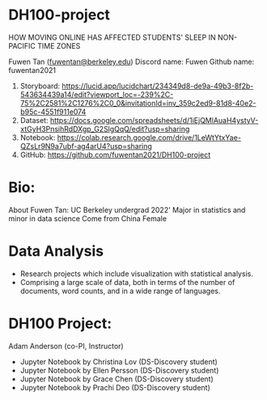 # DH100-project
HOW MOVING ONLINE HAS AFFECTED  STUDENTS' SLEEP IN NON-PACIFIC TIME ZONES 

Fuwen Tan (fuwentan@berkeley.edu)
Discord name: Fuwen
Github name: fuwentan2021

1. Storyboard: https://lucid.app/lucidchart/234349d8-de9a-49b3-8f2b-543634439a14/edit?viewport_loc=-239%2C-75%2C2581%2C1276%2C0_0&invitationId=inv_359c2ed9-81d8-40e2-b95c-4551f911e074
2. Dataset: https://docs.google.com/spreadsheets/d/1iEjQMlAuaH4ystyV-xtGyH3PnsihRdDXgp_G2SlgQqQ/edit?usp=sharing
3. Notebook: https://colab.research.google.com/drive/1LeWtYtxYae-QZsLr9N9a7ubf-ag4arU4?usp=sharing
4. GitHub: https://github.com/fuwentan2021/DH100-project

# Bio:

About Fuwen Tan:
UC Berkeley undergrad 2022' 
Major in statistics and minor in data science 
Come from China
Female


# Data Analysis 
* Research projects which include visualization with statistical analysis.
* Comprising a large scale of data, both in terms of the number of documents, word counts, and in a wide range of languages.

# DH100 Project: 
Adam Anderson (co-PI, Instructor)

* Jupyter Notebook by Christina Lov (DS-Discovery student)
* Jupyter Notebook by Ellen Persson (DS-Discovery student)
* Jupyter Notebook by Grace Chen (DS-Discovery student)
* Jupyter Notebook by Prachi Deo (DS-Discovery student)



